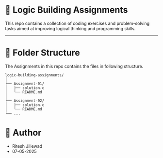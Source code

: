 # 🧠 Logic Building Assignments
This repo contains a collection of coding exercises and problem-solving tasks aimed at improving logical thinking and programming skills.

---

# 📁 Folder Structure
The Assignments in this repo contains the files in following structure.

```
logic-building-assignments/
│
├── Assignment-01/
│   ├── solution.c
│   └── README.md
│
├── Assignment-02/
│   ├── solution.c
│   └── README.md
└── ...
```
# 👤 Author
- Ritesh Jillewad
- 07-05-2025
